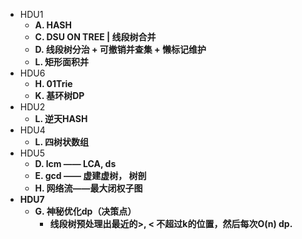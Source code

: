 - HDU1
  - **A. HASH**
  - **C. DSU ON TREE | 线段树合并**
  - **D. 线段树分治 + 可撤销并查集 + 懒标记维护**
  - **L. 矩形面积并**
- HDU6
  - **H. 01Trie**
  - **K. 基环树DP**
- HDU2
  - **L. 逆天HASH**
- HDU4
  - **L. 四树状数组**
- HDU5
  - **D. lcm —— LCA, ds**
  - **E. gcd —— 虚建虚树， 树剖**
  - **H. 网络流——最大闭权子图**
- **HDU7**
  - **G. 神秘优化dp（决策点）**
    - **线段树预处理出最近的>, < 不超过k的位置，然后每次O(n) dp.**